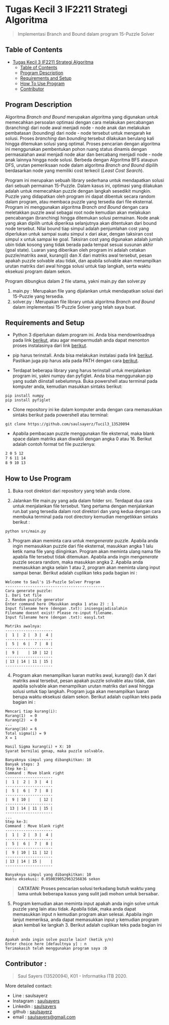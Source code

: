 # Tugas Kecil 3 IF2211 Strategi Algoritma
> Implementasi Branch and Bound dalam program 15-Puzzle Solver

## Table of Contents
- [Tugas Kecil 3 IF2211 Strategi Algoritma](#tugas-kecil-3-if2211-strategi-algoritma)
  - [Table of Contents](#table-of-contents)
  - [Program Description](#program-description)
  - [Requirements and Setup](#requirements-and-setup)
  - [How To Use Program](#how-to-use-program)
  - [Contributor](#contributor)

## Program Description
Algoritma *Branch and Bound* merupakan algoritma yang digunakan untuk memecahkan persoalan optimasi dengan cara melakukan percabangan (branching) dari node awal menjadi node - node anak dan melakukan pembatasan (bounding) dari node - node tersebut untuk mengarah ke solusi. Proses *branching* dan *bounding* tersebut dilakukan berulang kali hingga ditemukan solusi yang optimal. Proses pencarian dengan algoritma ini menggunakan pembentukan pohon ruang status dinamis dengan permasalahan awal menjadi node akar dan bercabang menjadi node - node anak lainnya hingga node solusi. Berbeda dengan Algoritma BFS ataupun DFS, urutan pemeriksaan node dalam algoritma *Branch and Bound* dipilih berdasarkan node yang memiliki cost terkecil (*Least Cost Search*).

Program ini merupakan sebuah library sederhana untuk mendapatkan solusi dari sebuah permainan 15-Puzzle. Dalam kasus ini, optimasi yang dilakukan adalah untuk memecahkan puzzle dengan langkah sesedikit mungkin. Puzzle yang didapatkan oleh program ini dapat dibentuk secara random dalam program, atau membaca puzzle yang tersedia dari file eksternal. Program ini menggunakan algoritma *Branch and Bound* dengan cara meletakkan puzzle awal sebagai root node kemudian akan melakukan pencabangan (branching) hingga ditemukan solusi permainan. Node anak yang akan dipilih untuk diperiksa selanjutnya akan ditentukan dari bound node tersebut. Nilai bound tiap simpul adalah penjumlahan cost yang diperlukan untuk sampai suatu simpul x dari akar, dengan taksiran cost simpul x untuk sampai ke goal. Taksiran cost yang digunakan adalah jumlah ubin tidak kosong yang tidak berada pada tempat sesuai susunan akhir (goal state). Luaran yang diberikan oleh program ini adalah cetakan puzzle/matriks awal, kurang(i) dan X dari matriks awal tersebut, pesan apakah puzzle solvable atau tidak, dan apabila solvable akan menampilkan urutan matriks dari awal hingga solusi untuk tiap langkah, serta waktu eksekusi program dalam sekon.

Program dibungkus dalam 2 file utama, yakni main.py dan solver.py
1. main.py : Merupakan file yang dijalankan untuk mendapatkan solusi dari 15-Puzzle yang tersedia.
2. solver.py : Merupakan file library untuk algoritma *Branch and Bound* dalam implementasi 15-Puzzle Solver yang telah saya buat.
## Requirements and Setup
- Python 3 diperlukan dalam program ini. Anda bisa mendownloadnya pada link <a href="http://www.python.org/downloads/">berikut</a>, atau agar mempermudah anda dapat menonton proses instalasinya dari link <a href="https://www.youtube.com/watch?v=Kn1HF3oD19c">berikut</a>.

- pip harus terinstall. Anda bisa melakukan instalasi pada link <a href="https://pip.pypa.io/en/stable/installation/">berikut</a>. Pastikan juga pip harus ada pada PATH dengan cara <a href="https://www.youtube.com/watch?v=UTUlp6L2zkw">berikut</a>.

- Terdapat beberapa library yang harus terinstall untuk menjalankan program ini, yakni numpy dan pyfiglet. Anda bisa menggunakan pip yang sudah diinstall sebelumnya. Buka powershell atau terminal pada komputer anda, kemudian masukkan sintaks berikut: 
```
pip install numpy
pip install pyfiglet
```

- Clone repository ini ke dalam komputer anda dengan cara memasukkan sintaks berikut pada powershell atau terminal:
```
git clone https://github.com/saulsayerz/Tucil3_13520094
```

- Apabila pembacaan puzzle menggunakan file eksternal, maka blank space dalam matriks akan diwakili dengan angka 0 atau 16. Berikut adalah contoh format txt file puzzlenya:
```1 3 4 15
2 0 5 12
7 6 11 14
8 9 10 13
```

## How to Use Program
1. Buka root direktori dari repository yang telah anda clone.

2. Jalankan file main.py yang ada dalam folder src. Terdapat dua cara untuk menjalankan file tersebut. Yang pertama dengan menjalankan run.bat yang tersedia dalam root direktori dan yang kedua dengan cara membuka terminal pada root directory kemudian mengetikkan sintaks berikut :
```
python src/main.py
```

3. Program akan meminta cara untuk men*generate* puzzle. Apabila anda ingin memasukkan puzzle dari file eksternal, masukkan angka 1 lalu ketik nama file yang diinginkan. Program akan meminta ulang nama file apabila file tersebut tidak ditemukan. Apabila anda ingin men*generate* puzzle secara random, maka masukkan angka 2. Apabila anda memasukkan angka selain 1 atau 2, program akan meminta ulang input sampai benar. Berikut adalah cuplikan teks pada bagian ini :
```
Welcome to Saul's 15-Puzzle Solver Program
--------------------------------------------
Cara generate puzzle:
1. Dari txt file
2. Random puzzle generator
Enter command here (Masukkan angka 1 atau 2) : 1
Input filename here (dengan .txt): inisengajadisalahin
Filename doesnt exist! Please re-input filename.
Input filename here (dengan .txt): easy1.txt

Matriks awalnya:
---------------------
|  1 |  2 |  3 |  4 |
---------------------
|  5 |  6 |  7 |  8 |
---------------------
|  9 |    | 10 | 12 |
---------------------
| 13 | 14 | 11 | 15 |
---------------------
```

4. Program akan menampilkan luaran matriks awal, kurang(i) dan X dari matriks awal tersebut, pesan apakah puzzle solvable atau tidak, dan apabila solvable akan menampilkan urutan matriks dari awal hingga solusi untuk tiap langkah. Program juga akan menampilkan luaran berupa waktu eksekusi dalam sekon. Berikut adalah cuplikan teks pada bagian ini :
```
Mencari tiap kurang(i):
Kurang(1)  = 0
Kurang(2)  = 0
...
Kurang(16) = 6
Total sigma(i) = 9
X = 1

Hasil Sigma kurang(i) + X: 10
Syarat bernilai genap, maka puzzle solvable.

Banyaknya simpul yang dibangkitkan: 10
Banyak steps: 3
Step ke-1:
Command : Move blank right
---------------------
|  1 |  2 |  3 |  4 |
---------------------
|  5 |  6 |  7 |  8 |
---------------------
|  9 | 10 |    | 12 |
---------------------
| 13 | 14 | 11 | 15 |
---------------------
...
Step ke-3:
Command : Move blank right
---------------------
|  1 |  2 |  3 |  4 |
---------------------
|  5 |  6 |  7 |  8 |
---------------------
|  9 | 10 | 11 | 12 |
---------------------
| 13 | 14 | 15 |    |
---------------------

Banyaknya simpul yang dibangkitkan: 10
Waktu eksekusi: 0.050039052963256836 sekon
```
>**CATATAN: Proses pencarian solusi terkadang butuh waktu yang lama untuk beberapa kasus yang sulit jadi mohon untuk bersabar.**

5. Program kemudian akan meminta input apakah anda ingin solve untuk puzzle yang lain atau tidak. Apabila tidak, maka anda dapat memasukkan input n kemudian program akan selesai. Apabila ingin lanjut memeriksa, anda dapat memasukkan input y kemudian program akan kembali ke langkah 3. Berikut adalah cuplikan teks pada bagian ini :
```
Apakah anda ingin solve puzzle lain? (ketik y/n)
Enter choice here [defaultnya y] : n
Terimakasih telah menggunakan program saya :D
```

## Contributor :
> Saul Sayers (13520094), K01 - Informatika ITB 2020. 

More detailed contact: 
- Line : saulsayerz
- Instagram : <a href="https://www.instagram.com/saulsayers/?hl=en">saulsayers</a> 
- Linkedin : <a href="https://www.linkedin.com/in/saulsayers/?originalSubdomain=id">saulsayers</a>
- github : <a href="https://github.com/saulsayerz">saulsayerz</a>
- email : saulsayers@gmail.com
